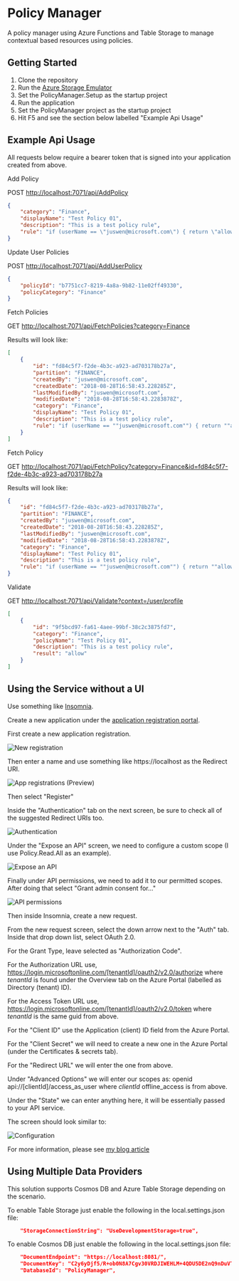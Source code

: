 # Policy Manager

A policy manager using Azure Functions and Table Storage to manage contextual based resources using policies.

## Getting Started

1. Clone the repository
2. Run the [Azure Storage Emulator](https://docs.microsoft.com/en-us/azure/storage/common/storage-use-emulator)
3. Set the PolicyManager.Setup as the startup project
4. Run the application
5. Set the PolicyManager project as the startup project
6. Hit F5 and see the section below labelled "Example Api Usage"

## Example Api Usage

All requests below require a bearer token that is signed into your application created from above.

Add Policy

POST <http://localhost:7071/api/AddPolicy>

``` json
{
	"category": "Finance",
	"displayName": "Test Policy 01",
	"description": "This is a test policy rule",
	"rule": "if (userName == \"juswen@microsoft.com\") { return \"allow\"; } else { return \"deny\"; }"
}
```

Update User Policies

POST <http://localhost:7071/api/AddUserPolicy>

``` json
{
	"policyId": "b7751cc7-8219-4a8a-9b82-11e02ff49330",
	"policyCategory": "Finance"
}
```

Fetch Policies

GET <http://localhost:7071/api/FetchPolicies?category=Finance>

Results will look like:

``` json
[
	{
		"id": "fd84c5f7-f2de-4b3c-a923-ad703178b27a",
		"partition": "FINANCE",
		"createdBy": "juswen@microsoft.com",
		"createdDate": "2018-08-28T16:58:43.228285Z",
		"lastModifiedBy": "juswen@microsoft.com",
		"modifiedDate": "2018-08-28T16:58:43.2283878Z",
		"category": "Finance",
		"displayName": "Test Policy 01",
		"description": "This is a test policy rule",
		"rule": "if (userName == ""juswen@microsoft.com"") { return ""allow""; } else { return ""deny""; }"
	}
]
```

Fetch Policy

GET <http://localhost:7071/api/FetchPolicy?category=Finance&id=fd84c5f7-f2de-4b3c-a923-ad703178b27a>

Results will look like:

``` json
{
	"id": "fd84c5f7-f2de-4b3c-a923-ad703178b27a",
	"partition": "FINANCE",
	"createdBy": "juswen@microsoft.com",
	"createdDate": "2018-08-28T16:58:43.228285Z",
	"lastModifiedBy": "juswen@microsoft.com",
	"modifiedDate": "2018-08-28T16:58:43.2283878Z",
	"category": "Finance",
	"displayName": "Test Policy 01",
	"description": "This is a test policy rule",
	"rule": "if (userName == ""juswen@microsoft.com"") { return ""allow""; } else { return ""deny""; }"
}
```

Validate

GET <http://localhost:7071/api/Validate?context=/user/profile>

``` json
[
	{
		"id": "9f5bcd97-fa61-4aee-99bf-38c2c3875fd7",
		"category": "Finance",
		"policyName": "Test Policy 01",
		"description": "This is a test policy rule",
		"result": "allow"
	}
]
```

## Using the Service without a UI

Use something like [Insomnia](https://insomnia.rest/download/).

Create a new application under the [application registration portal](https://portal.azure.com/#blade/Microsoft_AAD_IAM/ActiveDirectoryMenuBlade/RegisteredAppsPreview).

First create a new application registration.

![New registration](docs/aad-app-registration-001.png)

Then enter a name and use something like https://localhost as the Redirect URI.

![App registrations (Preview)](docs/aad-app-registration-002.png)

Then select "Register"

Inside the "Authentication" tab on the next screen, be sure to check all of the suggested Redirect URIs too.

![Authentication](docs/aad-app-registration-003.png)

Under the "Expose an API" screen, we need to configure a custom scope (I use Policy.Read.All as an example).

![Expose an API](docs/aad-app-registration-004.png)

Finally under API permissions, we need to add it to our permitted scopes. After doing that select "Grant admin consent for..."

![API permissions](docs/aad-app-registration-005.png)

Then inside Insomnia, create a new request.

From the new request screen, select the down arrow next to the "Auth" tab. Inside that drop down list, select OAuth 2.0.

For the Grant Type, leave selected as "Authorization Code".

For the Authorization URL use, https://login.microsoftonline.com/[tenantId]/oauth2/v2.0/authorize where _tenantId_ is found under the Overview tab on the Azure Portal (labelled as Directory (tenant) ID).

For the Access Token URL use, https://login.microsoftonline.com/[tenantId]/oauth2/v2.0/token where _tenantId_ is the same guid from above.

For the "Client ID" use the Application (client) ID field from the Azure Portal.

For the "Client Secret" we will need to create a new one in the Azure Portal (under the Certificates & secrets tab).

For the "Redirect URL" we will enter the one from above.

Under "Advanced Options" we will enter our scopes as: openid api://[clientId]/access_as_user where _clientId_ offline_access is from above.

Under the "State" we can enter anything here, it will be essentially passed to your API service.

The screen should look similar to:

![Configuration](docs/insomnia-config.png)

For more information, please see [my blog article](https://jwendl.net/2018/11/06/using-insomnia-to-test-aad-v2/)

## Using Multiple Data Providers

This solution supports Cosmos DB and Azure Table Storage depending on the scenario. 

To enable Table Storage just enable the following in the local.settings.json file:
``` json
	"StorageConnectionString": "UseDevelopmentStorage=true",
```

To enable Cosmos DB just enable the following in the local.settings.json file:

``` json
	"DocumentEndpoint": "https://localhost:8081/",
	"DocumentKey": "C2y6yDjf5/R+ob0N8A7Cgv30VRDJIWEHLM+4QDU5DE2nQ9nDuVTqobD4b8mGGyPMbIZnqyMsEcaGQy67XIw/Jw==",
	"DatabaseId": "PolicyManager",
```
